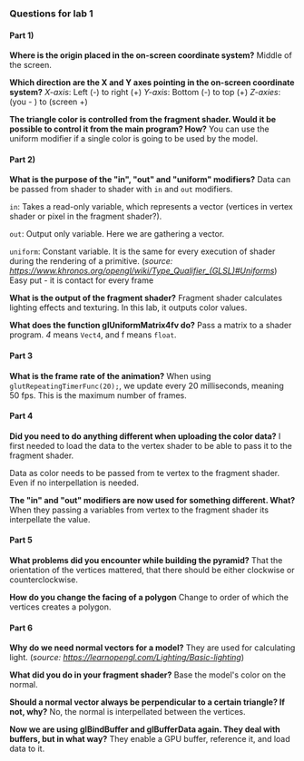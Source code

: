 ### Questions for lab 1

#### Part 1)

**Where is the origin placed in the on-screen coordinate system?**
Middle of the screen. 

**Which direction are the X and Y axes pointing in the on-screen coordinate system?**
*X-axis*: Left (-) to right (+)
*Y-axis*: Bottom (-) to top (+) 
*Z-axies*: (you - ) to (screen +)

**The triangle color is controlled from the fragment shader. Would it be possible to control it from the main program? How?**
You can use the uniform modifier if a single color is going to be used by the model. 



#### Part 2)

**What is the purpose of the "in", "out" and "uniform" modifiers?**
Data can be passed from shader to shader with `in` and `out` modifiers.

`in`: Takes a read-only variable, which represents a vector (vertices in vertex shader or pixel in the fragment shader?).

`out`: Output only variable. Here we are gathering a vector. 

`uniform`: Constant variable. It is the same for every execution of shader during the rendering of a primitive. (*source: https://www.khronos.org/opengl/wiki/Type_Qualifier_(GLSL)#Uniforms*)
Easy put - it is contact for every frame


**What is the output of the fragment shader?**
Fragment shader calculates lighting effects and texturing. In this lab, it outputs color values. 


**What does the function glUniformMatrix4fv do?**
Pass a matrix to a shader program. *4* means `Vect4`, and f means `float`. 



#### Part 3

**What is the frame rate of the animation?**
When using ```glutRepeatingTimerFunc(20);```, we update every 20 milliseconds, meaning 50 fps. This is the maximum number of frames.



#### Part 4

**Did you need to do anything different when uploading the color data?**
I first needed to load the data to the vertex shader to be able to pass it to the fragment shader. 

Data as color needs to be passed from te vertex to the fragment shader. Even if no interpellation is needed. 


**The "in" and "out" modifiers are now used for something different. What?**
When they passing a variables from vertex to the fragment shader its interpellate the value.


#### Part 5

**What problems did you encounter while building the pyramid?**
That the orientation of the vertices mattered, that there should be either clockwise or counterclockwise. 


**How do you change the facing of a polygon**
Change to order of which the vertices creates a polygon.
<!-- ou can use ```glCullFace(GL_FRONT)```. you can use ```glEnable(GL_CW)``` or ```glEnable(GL_CCW)```. -->
 


#### Part 6

**Why do we need normal vectors for a model?**
They are used for calculating light. (*source: https://learnopengl.com/Lighting/Basic-lighting*)


**What did you do in your fragment shader?**
Base the model's color on the normal.


**Should a normal vector always be perpendicular to a certain triangle? If not, why?**
No, the normal is interpellated between the vertices.  


**Now we are using glBindBuffer and glBufferData again. They deal with buffers, but in what way?**
They enable a GPU buffer, reference it, and load data to it.